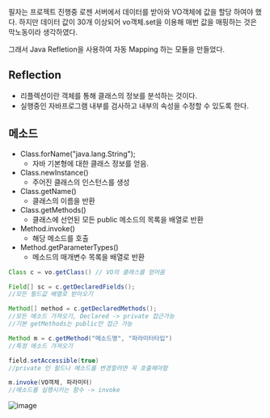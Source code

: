 필자는 프로젝트 진행중 로젠 서버에서 데이터를 받아와 VO객체에 값을 할당 하여야 했다. 하지만 데이터 값이 30개 이상되어 vo객체.set을 이용해 매번 값을 매핑하는 것은 막노동이라 생각하였다.

그래서 Java Refletion을 사용하여 자동 Mapping 하는 모듈을 만들었다.

## Reflection

- 리플렉션이란 객체를 통해 클래스의 정보를 분석하는 것이다.
- 실행중인 자바프로그램 내부를 검사하고 내부의 속성을 수정할 수 있도록 한다.

## 메소드

- Class.forName("java.lang.String");
    - 자바 기본형에 대한 클래스 정보를 얻음.
- Class.newInstance()
    - 주어진 클래스의 인스턴스를 생성
- Class.getName()
    - 클래스의 이름을 반환
- Class.getMethods()
    - 클래스에 선언된 모든 public 메소드의 목록을 배열로 반환
- Method.invoke()
    - 해당 메소드를 호출
- Method.getParameterTypes()
    - 메소드의 매개변수 목록을 배열로 반환

```java
Class c = vo.getClass() // VO의 클래스를 얻어옴

Field[] sc = c.getDeclaredFields(); 
//모든 필드값 배열로 받아오기

Method[] method = c.getDeclaredMethods();
//모든 메소드 가져오기, Declared -> private 접근가능
//기본 getMethods는 public만 접근 가능

Method m = c.getMethod("메소드명", "파라미터타입")
//특정 메소드 가져오기

field.setAccessible(true)
//private 인 필드나 메소드를 변경할려면 꼭 호출해야함

m.invoke(VO객체, 파라미터)
//메소드를 실행시키는 함수 -> invoke 
```
![image](https://user-images.githubusercontent.com/79154652/139623064-7548a7c4-66a9-461e-895b-810dd17bbea8.png)
